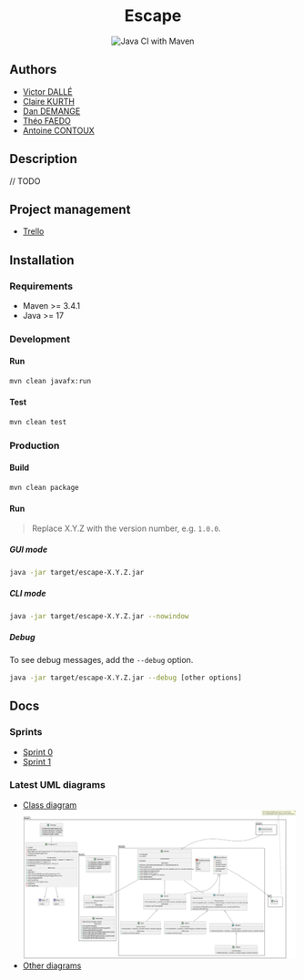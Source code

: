 <div align="center">

# Escape
![Java CI with Maven](https://github.com/victord54/escape/actions/workflows/maven.yml/badge.svg)
</div>

## Authors
* [Victor DALLÉ](https://github.com/victord54)
* [Claire KURTH](https://github.com/clairekth)
* [Dan DEMANGE](https://github.com/Hazvard)
* [Théo FAEDO](https://github.com/TheoFaedo)
* [Antoine CONTOUX](https://github.com/ActxLeToucan)

## Description
// TODO

## Project management
* [Trello](https://trello.com/b/WUfGrD7d/escape)

## Installation
### Requirements
* Maven >= 3.4.1
* Java >= 17

### Development
#### Run
```bash
mvn clean javafx:run
```

#### Test
```bash
mvn clean test
```

### Production
#### Build
```bash
mvn clean package
```

#### Run
> Replace X.Y.Z with the version number, e.g. `1.0.0`.
##### GUI mode
```bash
java -jar target/escape-X.Y.Z.jar
```

##### CLI mode
```bash
java -jar target/escape-X.Y.Z.jar --nowindow
```

##### Debug
To see debug messages, add the `--debug` option.
```bash
java -jar target/escape-X.Y.Z.jar --debug [other options]
```

## Docs
### Sprints
* [Sprint 0](docs/sprints/0)
* [Sprint 1](docs/sprints/1)

### Latest UML diagrams
* [Class diagram](docs/uml/class-diagram.svg)\
![Class diagram](docs/uml/class-diagram.svg)
* [Other diagrams](docs/uml)
